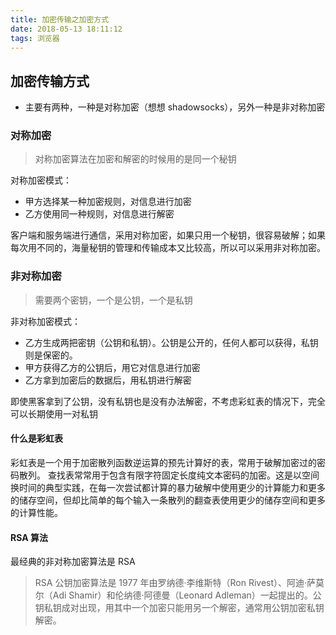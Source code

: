 ```yaml
---
title: 加密传输之加密方式
date: 2018-05-13 18:11:12
tags: 浏览器
---
```


## 加密传输方式

* 主要有两种，一种是对称加密（想想 shadowsocks），另外一种是非对称加密

### 对称加密

> 对称加密算法在加密和解密的时候用的是同一个秘钥

对称加密模式：

* 甲方选择某一种加密规则，对信息进行加密
* 乙方使用同一种规则，对信息进行解密

客户端和服务端进行通信，采用对称加密，如果只用一个秘钥，很容易破解；如果每次用不同的，海量秘钥的管理和传输成本又比较高，所以可以采用非对称加密。

### 非对称加密

> 需要两个密钥，一个是公钥，一个是私钥

非对称加密模式：

* 乙方生成两把密钥（公钥和私钥）。公钥是公开的，任何人都可以获得，私钥则是保密的。
* 甲方获得乙方的公钥后，用它对信息进行加密
* 乙方拿到加密后的数据后，用私钥进行解密

即使黑客拿到了公钥，没有私钥也是没有办法解密，不考虑彩虹表的情况下，完全可以长期使用一对私钥

#### 什么是彩虹表

彩虹表是一个用于加密散列函数逆运算的预先计算好的表，常用于破解加密过的密码散列。 查找表常常用于包含有限字符固定长度纯文本密码的加密。这是以空间换时间的典型实践，在每一次尝试都计算的暴力破解中使用更少的计算能力和更多的储存空间，但却比简单的每个输入一条散列的翻查表使用更少的储存空间和更多的计算性能。

#### RSA 算法

最经典的非对称加密算法是 RSA

> RSA 公钥加密算法是 1977 年由罗纳德·李维斯特（Ron Rivest）、阿迪·萨莫尔（Adi Shamir）和伦纳德·阿德曼（Leonard Adleman）一起提出的。公钥私钥成对出现，用其中一个加密只能用另一个解密，通常用公钥加密私钥解密。

